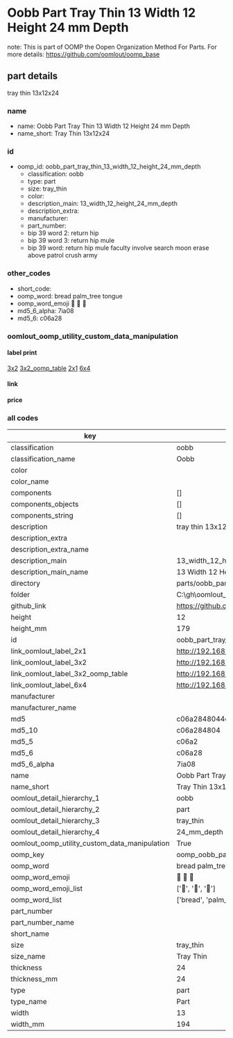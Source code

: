# Oobb Part Tray Thin 13 Width 12 Height 24 mm Depth  

note: This is part of OOMP the Oopen Organization Method For Parts. For more details: https://github.com/oomlout/oomp_base

##  part details
  



tray thin 13x12x24



### name
* name: Oobb Part Tray Thin 13 Width 12 Height 24 mm Depth
* name_short: Tray Thin 13x12x24 
### id
* oomp_id: oobb_part_tray_thin_13_width_12_height_24_mm_depth
  * classification: oobb
  * type: part
  * size: tray_thin
  * color: 
  * description_main: 13_width_12_height_24_mm_depth
  * description_extra: 
  * manufacturer: 
  * part_number: 
  * bip 39 word 2: return hip
  * bip 39 word 3: return hip mule
  * bip 39 word: return hip mule faculty involve search moon erase above patrol crush army

### other_codes
* short_code: 
* oomp_word: bread palm_tree tongue
* oomp_word_emoji :bread: :palm_tree: :tongue:
* md5_6_alpha: 7ia08
* md5_6: c06a28






### oomlout_oomp_utility_custom_data_manipulation
#### label print
[3x2](http://192.168.1.245:1112/?label=oomp%207ia08)
[3x2_oomp_table](http://192.168.1.108:1112/?label=oomp%207ia08)
[2x1](http://192.168.1.242:1112/?label=oomp%207ia08)
[6x4](http://192.168.1.55:1112/?label=oomp%207ia08)    

#### link

                              

#### price







### all codes 
| key | value |  
| --- | --- |  
| classification | oobb |  
| classification_name | Oobb |  
| color |  |  
| color_name |  |  
| components | [] |  
| components_objects | [] |  
| components_string | [] |  
| description | tray thin 13x12x24 |  
| description_extra |  |  
| description_extra_name |  |  
| description_main | 13_width_12_height_24_mm_depth |  
| description_main_name | 13 Width 12 Height 24 mm Depth |  
| directory | parts/oobb_part_tray_thin_13_width_12_height_24_mm_depth |  
| folder | C:\gh\oomlout_oobb_version_4_generated_parts\parts\oobb_part_tray_thin_13_width_12_height_24_mm_depth |  
| github_link | https://github.com/oomlout/oomlout_oomp_part_src/tree/main/parts/oobb_part_tray_thin_13_width_12_height_24_mm_depth |  
| height | 12 |  
| height_mm | 179 |  
| id | oobb_part_tray_thin_13_width_12_height_24_mm_depth |  
| link_oomlout_label_2x1 | http://192.168.1.242:1112/?label=oomp%207ia08 |  
| link_oomlout_label_3x2 | http://192.168.1.245:1112/?label=oomp%207ia08 |  
| link_oomlout_label_3x2_oomp_table | http://192.168.1.108:1112/?label=oomp%207ia08 |  
| link_oomlout_label_6x4 | http://192.168.1.55:1112/?label=oomp%207ia08 |  
| manufacturer |  |  
| manufacturer_name |  |  
| md5 | c06a2848044c71f3083b151b229afdc1 |  
| md5_10 | c06a284804 |  
| md5_5 | c06a2 |  
| md5_6 | c06a28 |  
| md5_6_alpha | 7ia08 |  
| name | Oobb Part Tray Thin 13 Width 12 Height 24 mm Depth |  
| name_short | Tray Thin 13x12x24  |  
| oomlout_detail_hierarchy_1 | oobb |  
| oomlout_detail_hierarchy_2 | part |  
| oomlout_detail_hierarchy_3 | tray_thin |  
| oomlout_detail_hierarchy_4 | 24_mm_depth |  
| oomlout_oomp_utility_custom_data_manipulation | True |  
| oomp_key | oomp_oobb_part_tray_thin_13_width_12_height_24_mm_depth |  
| oomp_word | bread palm_tree tongue |  
| oomp_word_emoji | :bread: :palm_tree: :tongue: |  
| oomp_word_emoji_list | [':bread:', ':palm_tree:', ':tongue:'] |  
| oomp_word_list | ['bread', 'palm_tree', 'tongue'] |  
| part_number |  |  
| part_number_name |  |  
| short_name |  |  
| size | tray_thin |  
| size_name | Tray Thin |  
| thickness | 24 |  
| thickness_mm | 24 |  
| type | part |  
| type_name | Part |  
| width | 13 |  
| width_mm | 194 |  
